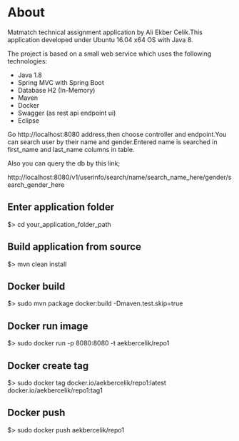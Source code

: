 
# About

Matmatch technical assignment application by Ali Ekber Celik.This application developed under Ubuntu 16.04 x64 OS with Java 8.

The project is based on a small web service which uses the following technologies:

* Java 1.8
* Spring MVC with Spring Boot
* Database H2 (In-Memory)
* Maven
* Docker
* Swagger (as rest api endpoint ui)
* Eclipse


Go http://localhost:8080 address,then choose controller and endpoint.You can search user by their name and gender.Entered name is searched in first_name and last_name columns in table.

Also you can query the db by this link;

http://localhost:8080/v1/userinfo/search/name/search_name_here/gender/search_gender_here 



## Enter application folder

$> cd your_application_folder_path


## Build application from source

$> mvn clean install


## Docker build

$> sudo mvn package docker:build -Dmaven.test.skip=true


## Docker run image

$> sudo docker run -p 8080:8080 -t aekbercelik/repo1


## Docker create tag

$> sudo docker tag docker.io/aekbercelik/repo1:latest docker.io/aekbercelik/repo1:tag1


## Docker push

$> sudo docker push aekbercelik/repo1
